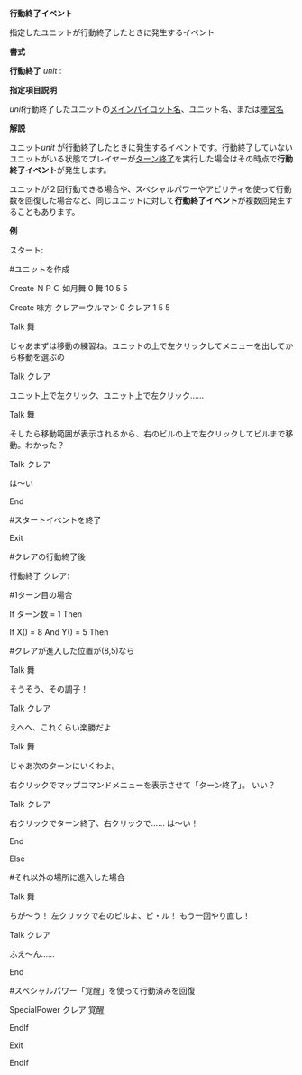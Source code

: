 **行動終了イベント**

指定したユニットが行動終了したときに発生するイベント

**書式**

**行動終了** *unit* :

**指定項目説明**

*unit*行動終了したユニットの[メインパイロット名](メインパイロット名)、ユニット名、または[陣営名](陣営名)

**解説**

ユニット*unit* が行動終了したときに発生するイベントです。行動終了していないユニットがいる状態でプレイヤーが[ターン終了](ターン終了)を実行した場合はその時点で**行動終了イベント**が発生します。

ユニットが２回行動できる場合や、スペシャルパワーやアビリティを使って行動数を回復した場合など、同じユニットに対して**行動終了イベント**が複数回発生することもあります。

**例**

スタート:

#ユニットを作成

Create ＮＰＣ 如月舞 0 舞 10 5 5

Create 味方 クレア＝ウルマン 0 クレア 1 5 5

Talk 舞

じゃあまずは移動の練習ね。ユニットの上で左クリックしてメニューを出してから移動を選ぶの

Talk クレア

ユニット上で左クリック、ユニット上で左クリック……

Talk 舞

そしたら移動範囲が表示されるから、右のビルの上で左クリックしてビルまで移動。わかった？

Talk クレア

は～い

End

#スタートイベントを終了

Exit

#クレアの行動終了後

行動終了 クレア:

#1ターン目の場合

If ターン数 = 1 Then

If X() = 8 And Y() = 5 Then

#クレアが進入した位置が(8,5)なら

Talk 舞

そうそう、その調子！

Talk クレア

えへへ、これくらい楽勝だよ

Talk 舞

じゃあ次のターンにいくわよ。

右クリックでマップコマンドメニューを表示させて「ターン終了」。 いい？

Talk クレア

右クリックでターン終了、右クリックで…… は～い！

End

Else

#それ以外の場所に進入した場合

Talk 舞

ちが～う！ 左クリックで右のビルよ、ビ・ル！ もう一回やり直し！

Talk クレア

ふえ～ん……

End

#スペシャルパワー「覚醒」を使って行動済みを回復

SpecialPower クレア 覚醒

EndIf

Exit

EndIf
